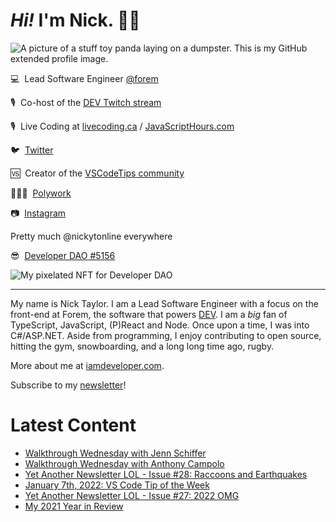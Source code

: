 # <em>Hi!</em> I'm Nick. 👋🏻

![A picture of a stuff toy panda laying on a dumpster. This is my GitHub extended profile image.](https://res.cloudinary.com/nickytonline/image/upload/w_1280,h_669,c_fill,q_auto,f_auto/w_860,c_fit,co_rgb:ffffff,g_south_west,x_30,y_280,l_text:roboto_64_bold:Not%20a%20real%20panda/w_860,c_fit,co_rgb:ffffff/social)


💻&nbsp;&nbsp;Lead Software Engineer [@forem](https://github.com/forem)

🎙&nbsp;&nbsp;Co-host of the [DEV Twitch stream](https://twitch.tv/thepracticaldev)

🎙️&nbsp;&nbsp;Live Coding at [livecoding.ca](https://livecoding.ca) / [JavaScriptHours.com](https://javascripthours.com)

🐦&nbsp;&nbsp;[Twitter](https://twitter.com/nickytonline)

🆚&nbsp;&nbsp;Creator of the [VSCodeTips community](https://community.vscodetips.com)

🤹🏻‍♂️&nbsp;&nbsp;[Polywork](https://timeline.iamdeveloper.com)

📷&nbsp;&nbsp;[Instagram](https://instagram.com/nickytonline)

Pretty much @nickytonline everywhere

😎&nbsp;&nbsp;[Developer DAO #5156](https://opensea.io/assets/0x25ed58c027921e14d86380ea2646e3a1b5c55a8b/5156)

![My pixelated NFT for Developer DAO](https://user-images.githubusercontent.com/833231/139519006-dc013290-1263-42dc-bf9f-beddfb8da592.png)

<hr />

My name is Nick Taylor. I am a Lead Software Engineer with a focus on the front-end at Forem, the software that powers <a href="https://dev.to">DEV</a>. I am a <em>big</em> fan of TypeScript, JavaScript, (P)React and Node. Once upon a time, I was into C#/ASP.NET. Aside from programming, I enjoy contributing to open source, hitting the gym, snowboarding, and a long long time ago, rugby.

More about me at [iamdeveloper.com](https://iamdeveloper.com).

Subscribe to my [newsletter](https://www.iamdeveloper.com/posts/i-started-a-newsletter-3g8d)!

# Latest Content
<!-- BLOG-POST-LIST:START -->
- [Walkthrough Wednesday with Jenn Schiffer](https://www.youtube.com/watch?v=MWkJFsC9jZo)
- [Walkthrough Wednesday with Anthony Campolo](https://www.youtube.com/watch?v=pwO_dTYUFT8)
- [Yet Another Newsletter LOL - Issue #28: Raccoons and Earthquakes](https://www.getrevue.co/profile/nickytonline/issues/yet-another-newsletter-lol-issue-28-raccoons-and-earthquakes-966933)
- [January 7th, 2022: VS Code Tip of the Week](https://community.vscodetips.com/nickytonline/january-7th-vs-code-tip-of-the-week-387m)
- [Yet Another Newsletter LOL - Issue #27: 2022 OMG](https://www.getrevue.co/profile/nickytonline/issues/yet-another-newsletter-lol-issue-27-2022-omg-945350)
- [My 2021 Year in Review](https://www.iamdeveloper.com/posts/my-2021-year-in-review-3n83/)
<!-- BLOG-POST-LIST:END -->
